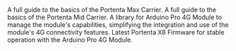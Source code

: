 <EssentialsColumn title="First Steps">
    <EssentialElement title="Portenta Max Carrier User Manual" type="getting-started" link="/tutorials/portenta-max-carrier/user-manual">
        A full guide to the basics of the Portenta Max Carrier.
    </EssentialElement>
    <EssentialElement title="Portenta Mid Carrier User Manual" type="getting-started" link="/tutorials/portenta-mid-carrier/user-manual">
        A full guide to the basics of the Portenta Mid Carrier.
    </EssentialElement>
</EssentialsColumn>

<EssentialsColumn title="Suggested Repositories">
    <EssentialElement link="https://github.com/cristidragomir97/Arduino4GModem" title="Arduino 4G Modem" type="article">
        A library for Arduino Pro 4G Module to manage the module's capabilities, simplifying the integration and use of the module's 4G connectivity features.
    </EssentialElement>
</EssentialsColumn>

<EssentialsColumn title="Suggested Resources">
    <EssentialElement title="Latest Portenta X8 Firmware" type="library" link="https://downloads.arduino.cc/portentax8image/image-latest.tar.gz">
        Latest Portenta X8 Firmware for stable operation with the Arduino Pro 4G Module.
    </EssentialElement>
</EssentialsColumn>

